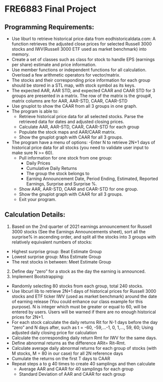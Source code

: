 # FRE6883 Final Project

## Programming Requirements:
- Use liburl to retrieve historical price data from eodhistoricaldata.com: A function retrieves the adjusted close prices for selected Russell 3000 stocks and IWV(Russell 3000 ETF used as market benchmark) into memory.
- Create a set of classes such as class for stock to handle EPS (earnings per share) estimate and price information.
- Use member functions or independent functions for all calculation. Overload a few arithmetic operators for vector/matrix.
- The stocks and their corresponding price information for each group should be stored in a STL map, with stock symbol as its keys.
- The expected AAR, AAR STD, and expected CAAR and CAAR STD for 3 groups are presented in a matrix. The row of the matrix is the group#, matrix columns are for AAR, AAR-STD, CAAR, CAAR-STD
- Use gnuplot to show the CAAR from all 3 groups in one graph.
- The program is able to:
  - Retrieve historical price data for all selected stocks. Parse the retrieved data for dates and adjusted closing prices.
  - Calculate AAR, AAR-STD, CAAR, CAAR-STD for each group
  - Populate the stock maps and AAR/CAAR matrix.
  - Show the gnuplot graph with CAAR for all 3 groups.
- The program have a menu of options:
  -Enter N to retrieve 2N+1 days of historical price data for all stocks (you need to validate user input to make sure N >= 60).
  - Pull information for one stock from one group:
    - Daily Prices
    - Cumulative Daily Returns
    - The group the stock belongs to
    - Earning Announcement Date, Period Ending, Estimated, Reported Earnings, Surprise and Surprise %.
  - Show AAR, AAR-STD, CAAR and CAAR-STD for one group.
  - Show the gnuplot graph with CAAR for all 3 groups.
  - Exit your program.
  
## Calculation Details:
1. Based on the 2nd quarter of 2021 earnings announcement for Russell 3000 stocks (See the Earnings Announcements sheet), sort all the surprise% in ascending order, and split all the stocks into 3 groups with relatively equivalent numbers of stocks:
  - Highest surprise group: Beat Estimate Group
  - Lowest surprise group: Miss Estimate Group
  - The rest stocks in between: Meet Estimate Group
2. Define day “zero” for a stock as the day the earning is announced.
3. Implement Bootstrapping:
  - Randomly selecting 80 stocks from each group, total 240 stocks.
  - Use libcurl lib to retrieve 2N+1 days of historical prices for Russell 3000 stocks and ETF ticker IWV (used as market benchmark) around the date of earning release (You could enhance our class example for this purpose). N is integer which must be greater or equal to 60, will be entered by users. Users will be warned if there are no enough historical prices for 2N+1.
  - For each stock calculate the daily returns Rit for N-1 days before the day “zero” and N days after, such as t = -60, -59,…-1, 0, 1,…, 59, 60; Using adjusted daily closing price for calculation
  - Calculate the corresponding daily return Rmt for IWV for the same days.
  - Define abnormal returns as the difference ARit= Rit–Rmt.
  - Calculate average daily abnormal returns for each group of stocks (with M stocks, M = 80 in our case) for all 2N reference days
  - Cumulate the returns on the first T days to CAAR
  - Repeat steps a to g 40 times to create 40 samplings and then calculate
    - Average AAR and CAAR for 40 samplings for each group
    - Standard Deviation of AAR and CAAR for each group
